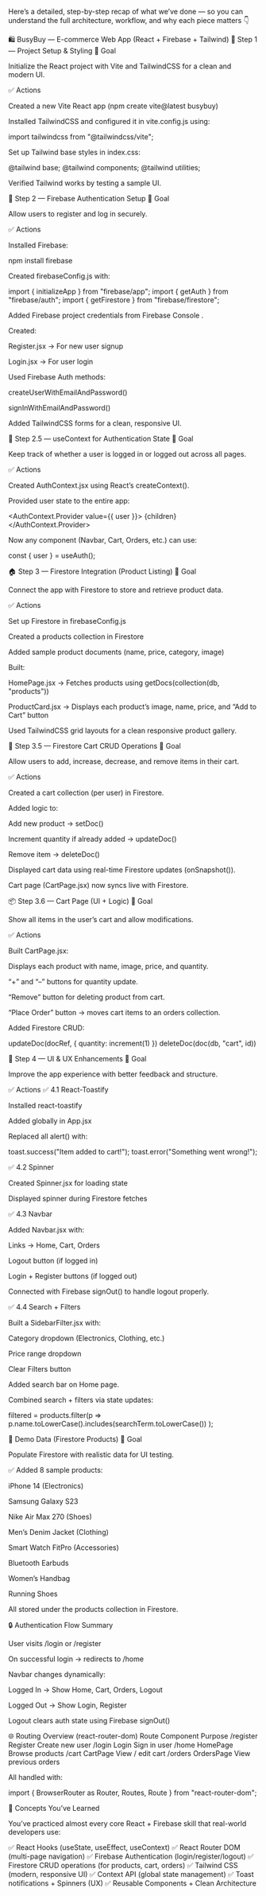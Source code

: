Here’s a detailed, step-by-step recap of what we’ve done — so you can understand the full architecture, workflow, and why each piece matters 👇

🛍️ BusyBuy — E-commerce Web App (React + Firebase + Tailwind)
🧱 Step 1 — Project Setup & Styling
🎯 Goal

Initialize the React project with Vite and TailwindCSS for a clean and modern UI.

✅ Actions

Created a new Vite React app (npm create vite@latest busybuy)

Installed TailwindCSS and configured it in vite.config.js using:

import tailwindcss from "@tailwindcss/vite";


Set up Tailwind base styles in index.css:

@tailwind base;
@tailwind components;
@tailwind utilities;


Verified Tailwind works by testing a sample UI.

🔐 Step 2 — Firebase Authentication Setup
🎯 Goal

Allow users to register and log in securely.

✅ Actions

Installed Firebase:

npm install firebase


Created firebaseConfig.js with:

import { initializeApp } from "firebase/app";
import { getAuth } from "firebase/auth";
import { getFirestore } from "firebase/firestore";


Added Firebase project credentials from Firebase Console
.

Created:

Register.jsx → For new user signup

Login.jsx → For user login

Used Firebase Auth methods:

createUserWithEmailAndPassword()

signInWithEmailAndPassword()

Added TailwindCSS forms for a clean, responsive UI.

👥 Step 2.5 — useContext for Authentication State
🎯 Goal

Keep track of whether a user is logged in or logged out across all pages.

✅ Actions

Created AuthContext.jsx using React’s createContext().

Provided user state to the entire app:

<AuthContext.Provider value={{ user }}>
    {children}
</AuthContext.Provider>


Now any component (Navbar, Cart, Orders, etc.) can use:

const { user } = useAuth();

🏠 Step 3 — Firestore Integration (Product Listing)
🎯 Goal

Connect the app with Firestore to store and retrieve product data.

✅ Actions

Set up Firestore in firebaseConfig.js

Created a products collection in Firestore

Added sample product documents (name, price, category, image)

Built:

HomePage.jsx → Fetches products using getDocs(collection(db, "products"))

ProductCard.jsx → Displays each product’s image, name, price, and “Add to Cart” button

Used TailwindCSS grid layouts for a clean responsive product gallery.

🛒 Step 3.5 — Firestore Cart CRUD Operations
🎯 Goal

Allow users to add, increase, decrease, and remove items in their cart.

✅ Actions

Created a cart collection (per user) in Firestore.

Added logic to:

Add new product → setDoc()

Increment quantity if already added → updateDoc()

Remove item → deleteDoc()

Displayed cart data using real-time Firestore updates (onSnapshot()).

Cart page (CartPage.jsx) now syncs live with Firestore.

📦 Step 3.6 — Cart Page (UI + Logic)
🎯 Goal

Show all items in the user’s cart and allow modifications.

✅ Actions

Built CartPage.jsx:

Displays each product with name, image, price, and quantity.

“+” and “–” buttons for quantity update.

“Remove” button for deleting product from cart.

“Place Order” button → moves cart items to an orders collection.

Added Firestore CRUD:

updateDoc(docRef, { quantity: increment(1) })
deleteDoc(doc(db, "cart", id))

🎨 Step 4 — UI & UX Enhancements
🎯 Goal

Improve the app experience with better feedback and structure.

✅ Actions
✅ 4.1 React-Toastify

Installed react-toastify

Added <ToastContainer /> globally in App.jsx

Replaced all alert() with:

toast.success("Item added to cart!");
toast.error("Something went wrong!");

✅ 4.2 Spinner

Created Spinner.jsx for loading state

Displayed spinner during Firestore fetches

✅ 4.3 Navbar

Added Navbar.jsx with:

Links → Home, Cart, Orders

Logout button (if logged in)

Login + Register buttons (if logged out)

Connected with Firebase signOut() to handle logout properly.

✅ 4.4 Search + Filters

Built a SidebarFilter.jsx with:

Category dropdown (Electronics, Clothing, etc.)

Price range dropdown

Clear Filters button

Added search bar on Home page.

Combined search + filters via state updates:

filtered = products.filter(p => 
  p.name.toLowerCase().includes(searchTerm.toLowerCase())
);

💾 Demo Data (Firestore Products)
🎯 Goal

Populate Firestore with realistic data for UI testing.

✅ Added 8 sample products:

iPhone 14 (Electronics)

Samsung Galaxy S23

Nike Air Max 270 (Shoes)

Men’s Denim Jacket (Clothing)

Smart Watch FitPro (Accessories)

Bluetooth Earbuds

Women’s Handbag

Running Shoes

All stored under the products collection in Firestore.

🔒 Authentication Flow Summary

User visits /login or /register

On successful login → redirects to /home

Navbar changes dynamically:

Logged In → Show Home, Cart, Orders, Logout

Logged Out → Show Login, Register

Logout clears auth state using Firebase signOut()

🌐 Routing Overview (react-router-dom)
Route	Component	Purpose
/register	Register	Create new user
/login	Login	Sign in user
/home	HomePage	Browse products
/cart	CartPage	View / edit cart
/orders	OrdersPage	View previous orders

All handled with:

import { BrowserRouter as Router, Routes, Route } from "react-router-dom";

🧠 Concepts You’ve Learned

You’ve practiced almost every core React + Firebase skill that real-world developers use:

✅ React Hooks (useState, useEffect, useContext)
✅ React Router DOM (multi-page navigation)
✅ Firebase Authentication (login/register/logout)
✅ Firestore CRUD operations (for products, cart, orders)
✅ Tailwind CSS (modern, responsive UI)
✅ Context API (global state management)
✅ Toast notifications + Spinners (UX)
✅ Reusable Components + Clean Architecture

